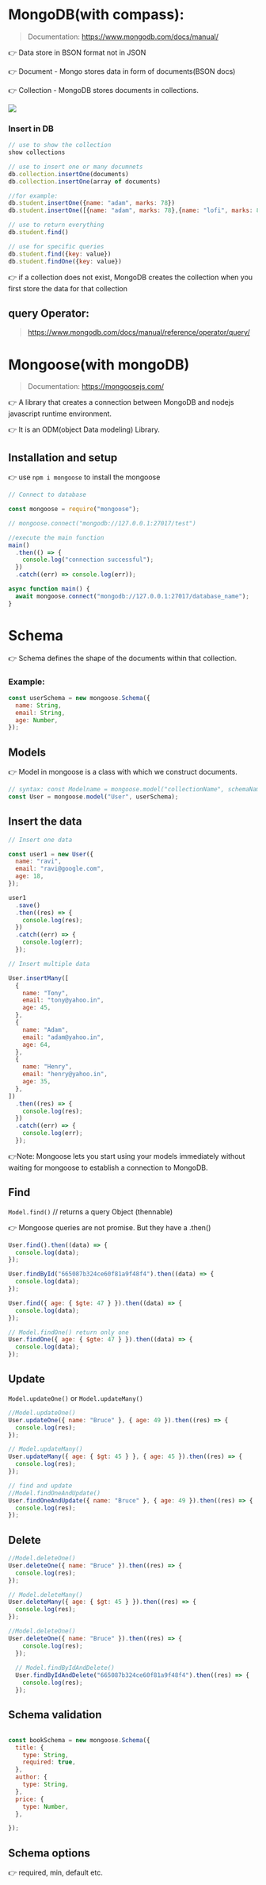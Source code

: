 # MongoDB(with compass):

> Documentation:
> https://www.mongodb.com/docs/manual/

👉 Data store in BSON format not in JSON

👉 Document - Mongo stores data in form of documents(BSON docs)

👉 Collection - MongoDB stores documents in collections.

<img src="/assets/dbs_stucture.png" >

### Insert in DB

```js
// use to show the collection
show collections

// use to insert one or many documnets
db.collection.insertOne(documents)
db.collection.insertOne(array of documents)

//for example:
db.student.insertOne({name: "adam", marks: 78})
db.student.insertOne([{name: "adam", marks: 78},{name: "lofi", marks: 88}])

// use to return everything
db.student.find()

// use for specific queries
db.student.find({key: value})
db.student.findOne({key: value})
```

👉 if a collection does not exist, MongoDB creates the collection when you first store the data for that collection

## query Operator:

> https://www.mongodb.com/docs/manual/reference/operator/query/

# Mongoose(with mongoDB)

> Documentation:
> https://mongoosejs.com/

👉 A library that creates a connection between MongoDB and nodejs javascript runtime environment.

👉 It is an ODM(object Data modeling) Library.

## Installation and setup

👉 use `npm i mongoose` to install the mongoose

```js
// Connect to database

const mongoose = require("mongoose");

// mongoose.connect("mongodb://127.0.0.1:27017/test")

//execute the main function
main()
  .then(() => {
    console.log("connection successful");
  })
  .catch((err) => console.log(err));

async function main() {
  await mongoose.connect("mongodb://127.0.0.1:27017/database_name");
}
```

# Schema

👉 Schema defines the shape of the documents within that collection.

### Example:

```js
const userSchema = new mongoose.Schema({
  name: String,
  email: String,
  age: Number,
});
```

## Models

👉 Model in mongoose is a class with which we construct documents.

```js
// syntax: const Modelname = mongoose.model("collectionName", schemaName) ModelName === collectionName
const User = mongoose.model("User", userSchema);
```

## Insert the data

```js
// Insert one data

const user1 = new User({
  name: "ravi",
  email: "ravi@google.com",
  age: 18,
});

user1
  .save()
  .then((res) => {
    console.log(res);
  })
  .catch((err) => {
    console.log(err);
  });

// Insert multiple data

User.insertMany([
  {
    name: "Tony",
    email: "tony@yahoo.in",
    age: 45,
  },
  {
    name: "Adam",
    email: "adam@yahoo.in",
    age: 64,
  },
  {
    name: "Henry",
    email: "henry@yahoo.in",
    age: 35,
  },
])
  .then((res) => {
    console.log(res);
  })
  .catch((err) => {
    console.log(err);
  });
```

👉Note: Mongoose lets you start using your models immediately without waiting for mongoose to establish a connection to MongoDB.

## Find

`Model.find()` // returns a query Object (thennable)

👉 Mongoose queries are not promise. But they have a .then()

```js
User.find().then((data) => {
  console.log(data);
});

User.findById("665087b324ce60f81a9f48f4").then((data) => {
  console.log(data);
});

User.find({ age: { $gte: 47 } }).then((data) => {
  console.log(data);
});

// Model.findOne() return only one
User.findOne({ age: { $gte: 47 } }).then((data) => {
  console.log(data);
});
```

## Update

`Model.updateOne()` or `Model.updateMany()`

```js
//Model.updateOne()
User.updateOne({ name: "Bruce" }, { age: 49 }).then((res) => {
  console.log(res);
});

// Model.updateMany()
User.updateMany({ age: { $gt: 45 } }, { age: 45 }).then((res) => {
  console.log(res);
});

// find and update
//Model.findOneAndUpdate()
User.findOneAndUpdate({ name: "Bruce" }, { age: 49 }).then((res) => {
  console.log(res);
});
```

## Delete

```js
//Model.deleteOne()
User.deleteOne({ name: "Bruce" }).then((res) => {
  console.log(res);
});

// Model.deleteMany()
User.deleteMany({ age: { $gt: 45 } }).then((res) => {
  console.log(res);
});

//Model.deleteOne()
User.deleteOne({ name: "Bruce" }).then((res) => {
    console.log(res);
  });
  
  // Model.findByIdAndDelete()
  User.findByIdAndDelete("665087b324ce60f81a9f48f4").then((res) => {
    console.log(res);
  });

```

## Schema validation

```js

const bookSchema = new mongoose.Schema({
  title: {
    type: String,
    required: true,
  },
  author: {
    type: String,
  },
  price: {
    type: Number,
  },

});
```

## Schema options

👉 required, min, default etc.




